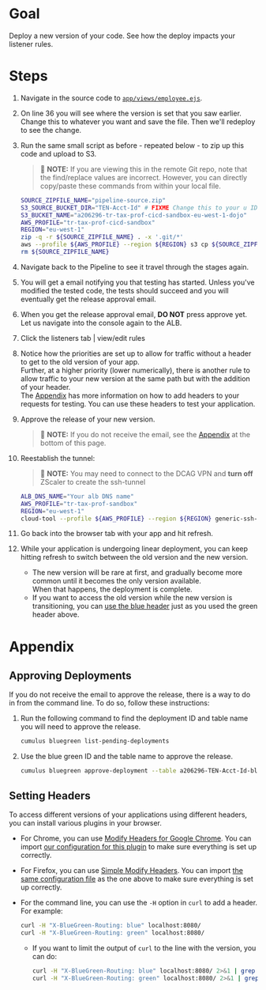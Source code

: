 # Goal
Deploy a new version of your code.  See how the deploy impacts your listener rules.

# Steps
1. Navigate in the source code to [`app/views/employee.ejs`](../app/views/employee.ejs#L36).
1. On line 36 you will see where the version is set that you saw earlier.  Change this to whatever you want and save the file.  Then we'll redeploy to see the change.
1. Run the same small script as before - repeated below - to zip up this code and upload to S3.  
    > :pushpin: **NOTE:** If you are viewing this in the remote Git repo, note that the find/replace values are incorrect.  However, you can directly copy/paste these commands from within your local file.
    ```sh
    SOURCE_ZIPFILE_NAME="pipeline-source.zip"
    S3_SOURCE_BUCKET_DIR="TEN-Acct-Id" # FIXME Change this to your u ID (e.x. u0106226)
    S3_BUCKET_NAME="a206296-tr-tax-prof-cicd-sandbox-eu-west-1-dojo"
    AWS_PROFILE="tr-tax-prof-cicd-sandbox"
    REGION="eu-west-1"
    zip -q -r ${SOURCE_ZIPFILE_NAME} . -x '.git/*'
    aws --profile ${AWS_PROFILE} --region ${REGION} s3 cp ${SOURCE_ZIPFILE_NAME} s3://${S3_BUCKET_NAME}/${S3_SOURCE_BUCKET_DIR}/
    rm ${SOURCE_ZIPFILE_NAME}
    ```

1. Navigate back to the Pipeline to see it travel through the stages again.
1. You will get a email notifying you that testing has started. Unless you've modified the tested code,
    the tests should succeed and you will eventually get the release approval email.
1. When you get the release approval email, **DO NOT** press approve yet.  Let us navigate into the console again to the ALB.
1. Click the listeners tab | view/edit rules
1. Notice how the priorities are set up to allow for traffic without a header to get to the old version of your app.  
    Further, at a higher priority (lower numerically), there is another rule to allow traffic to your new version at the same path but with the addition of your header.  
    The [Appendix](#setting-headers) has more information on how to add headers to your requests for testing. You can use these headers to test your application.
1. Approve the release of your new version.  
    > :pushpin: **NOTE:** If you do not receive the email, see the [Appendix](#approving-deployments) at the bottom of this page.

1. Reestablish the tunnel:
    > :pushpin: **NOTE:** You may need to connect to the DCAG VPN and **turn off** ZScaler to create the ssh-tunnel
    ```sh
    ALB_DNS_NAME="Your alb DNS name"
    AWS_PROFILE="tr-tax-prof-sandbox"
    REGION="eu-west-1"
    cloud-tool --profile ${AWS_PROFILE} --region ${REGION} generic-ssh-tunnel -c ${ALB_DNS_NAME} -q 80 -r 8080
    ```
1. Go back into the browser tab with your app and hit refresh.  
1. While your application is undergoing linear deployment, you can keep hitting refresh to switch between the old version and the new version.  
    - The new version will be rare at first, and gradually become more common until it becomes the only version available.  
    When that happens, the deployment is complete.
    - If you want to access the old version while the new version is transitioning, you can [use the blue header](#setting-headers) just as you used the green header above.


# Appendix

## Approving Deployments
If you do not receive the email to approve the release, there is a way to do in from the command line.  To do so, follow these instructions:
1. Run the following command to find the deployment ID and table name you will need to approve the release.
    ```sh
    cumulus bluegreen list-pending-deployments

    ```

1. Use the blue green ID and the table name to approve the release.
    ```sh
    cumulus bluegreen approve-deployment --table a206296-TEN-Acct-Id-bluegreen-deployer-table-nonprod-v1-eu-west-1 --id fc15314b-d2ac-452e-bbdf-322b65a6672e --go
    ```

## Setting Headers
To access different versions of your applications using different headers, you can install various plugins in your browser.
- For Chrome, you can use [Modify Headers for Google Chrome](https://chrome.google.com/webstore/detail/modify-headers-for-google/innpjfdalfhpcoinfnehdnbkglpmogdi).
    You can import [our configuration for this plugin](./extra/headers_plugin_export.json) to make sure everything is set up correctly.
- For Firefox, you can use [Simple Modify Headers](https://addons.mozilla.org/en-CA/firefox/addon/simple-modify-header/).
    You can import [the same configuration file](./extra/headers_plugin_export.json) as the one above to make sure everything is set up correctly.
- For the command line, you can use the `-H` option in `curl` to add a header. For example:
    ```sh
    curl -H "X-BlueGreen-Routing: blue" localhost:8080/
    curl -H "X-BlueGreen-Routing: green" localhost:8080/
    ```

    - If you want to limit the output of `curl` to the line with the version, you can do:
        ```sh
        curl -H "X-BlueGreen-Routing: blue" localhost:8080/ 2>&1 | grep -i version
        curl -H "X-BlueGreen-Routing: green" localhost:8080/ 2>&1 | grep -i version
        ```
